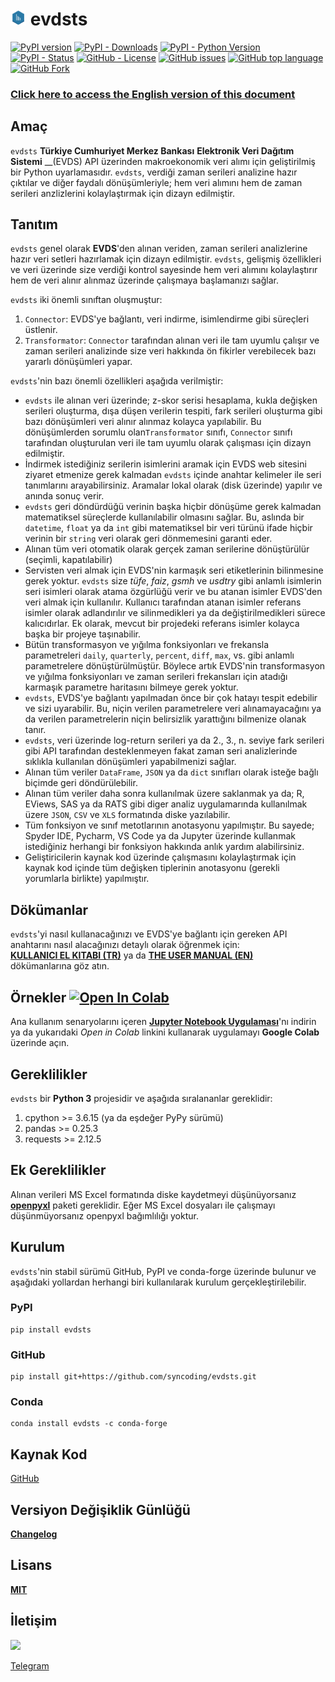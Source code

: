 # <img src="https://github.com/syncoding/evdsts/blob/master/docs/images/evdsts.png?raw=true" width="5%"/> evdsts

 [![PyPI version](https://badge.fury.io/py/evdsts.svg)](https://pypi.org/project/evdsts/)
 [![PyPI - Downloads](https://img.shields.io/pypi/dm/evdsts)](https://pypistats.org/packages/evdsts)
 [![PyPI - Python Version](https://img.shields.io/pypi/pyversions/evdsts)](https://pypi.org/project/evdsts/)
 [![PyPI - Status](https://img.shields.io/pypi/status/evdsts)](https://pypi.org/project/evdsts/)
 [![GitHub - License](https://img.shields.io/github/license/syncoding/evdsts)](https://github.com/syncoding/evdsts/blob/master/LICENSE.txt)
 [![GitHub issues](https://img.shields.io/github/issues-raw/syncoding/evdsts)](https://github.com/syncoding/evdsts/issues)
 [![GitHub top language](https://img.shields.io/github/languages/top/syncoding/evdsts)](https://github.com/syncoding/evdsts)
 [![GitHub Fork](https://img.shields.io/github/forks/syncoding/evdsts?style=social)](https://img.shields.io/github/forks/syncoding/evdsts?style=social)


### [__Click here to access the English version of this document__](/README_EN.md)
## __Amaç__

`evdsts` __Türkiye Cumhuriyet Merkez Bankası__ __Elektronik Veri Dağıtım Sistemi__ __(EVDS) API
üzerinden makroekonomik veri alımı için geliştirilmiş bir Python uyarlamasıdır. `evdsts`, verdiği
zaman serileri analizine hazır çıktılar ve diğer faydalı dönüşümleriyle; hem veri alımını hem de
zaman serileri anzlizlerini kolaylaştırmak için dizayn edilmiştir.

## __Tanıtım__

`evdsts` genel olarak __EVDS__'den alınan veriden, zaman serileri analizlerine hazır veri setleri
hazırlamak için dizayn edilmiştir. `evdsts`, gelişmiş özellikleri ve veri üzerinde size verdiği
kontrol sayesinde hem veri alımını kolaylaştırır hem de veri alınır alınmaz üzerinde çalışmaya
başlamanızı sağlar.

`evdsts` iki önemli sınıftan oluşmuştur:
1. `Connector`: EVDS'ye bağlantı, veri indirme, isimlendirme gibi süreçleri üstlenir.
2. `Transformator`: `Connector` tarafından alınan veri ile tam uyumlu çalışır ve zaman serileri
analizinde size veri hakkında ön fikirler verebilecek bazı yararlı dönüşümleri yapar.

`evdsts`'nin bazı önemli özellikleri aşağıda verilmiştir:

- `evdsts` ile alınan veri üzerinde; z-skor serisi hesaplama, kukla değişken serileri oluşturma,
dışa düşen verilerin tespiti, fark serileri oluşturma gibi bazı dönüşümleri veri alınır alınmaz
kolayca yapılabilir. Bu dönüşümlerden sorumlu olan`Transformator` sınıfı, `Connector` sınıfı
tarafından oluşturulan veri ile tam uyumlu olarak çalışması için dizayn edilmiştir.
- İndirmek istediğiniz serilerin isimlerini aramak için EVDS web sitesini ziyaret etmenize gerek
kalmadan `evdsts` içinde anahtar kelimeler ile seri tanımlarını arayabilirsiniz. Aramalar lokal
olarak (disk üzerinde) yapılır ve anında sonuç verir.
- `evdsts` geri döndürdüğü verinin başka hiçbir dönüşüme gerek kalmadan matematiksel süreçlerde
kullanılabilir olmasını sağlar. Bu, aslında bir `datetime`, `float` ya da `int` gibi  matematiksel
bir veri türünü ifade hiçbir verinin bir `string` veri olarak geri dönmemesini garanti eder.
- Alınan tüm veri otomatik olarak gerçek zaman serilerine dönüştürülür (seçimli, kapatılabilir)
- Servisten veri almak için EVDS'nin karmaşık seri etiketlerinin bilinmesine gerek yoktur. `evdsts`
size  _tüfe_, _faiz_, _gsmh_ ve _usdtry_ gibi anlamlı isimlerin seri isimleri olarak atama özgürlüğü
verir ve bu atanan isimler EVDS'den veri almak için kullanılır. Kullanıcı tarafından atanan isimler
referans isimler olarak adlandırılır ve silinmedikleri ya da değiştirilmedikleri sürece kalıcıdırlar.
Ek olarak, mevcut bir projedeki referans isimler kolayca başka bir projeye taşınabilir.
- Bütün transformasyon ve yığılma fonksiyonları ve frekansla parametreleri `daily`, `quarterly`,
`percent`, `diff`, `max`, vs. gibi anlamlı parametrelere dönüştürülmüştür. Böylece artık EVDS'nin
transformasyon ve yığılma fonksiyonları ve zaman serileri frekansları için atadığı karmaşık parametre
haritasını bilmeye gerek yoktur.
- `evdsts`, EVDS'ye bağlantı yapılmadan önce bir çok hatayı tespit edebilir ve sizi uyarabilir. Bu,
niçin verilen parametrelere veri alınamayacağını ya da verilen parametrelerin niçin belirsizlik
yarattığını bilmenize olanak tanır.
- `evdsts`, veri üzerinde log-return serileri ya da 2., 3., n. seviye fark serileri gibi API
tarafından desteklenmeyen fakat zaman seri analizlerinde sıklıkla kullanılan dönüşümleri yapabilmenizi
sağlar.
- Alınan tüm veriler `DataFrame`, `JSON` ya da `dict` sınıfları olarak isteğe bağlı biçimde geri
döndürülebilir.
- Alınan tüm veriler daha sonra kullanılmak üzere saklanmak ya da; R, EViews, SAS ya da RATS gibi
diger analiz uygulamarında kullanılmak üzere `JSON`, `CSV` ve `XLS` formatında diske yazılabilir.
- Tüm fonksiyon ve sınıf metotlarının anotasyonu yapılmıştır. Bu sayede;  Spyder IDE, Pycharm,
VS Code ya da Jupyter üzerinde kullanmak istediğiniz herhangi bir fonksiyon hakkında anlık yardım
alabilirsiniz.
- Geliştiricilerin kaynak kod üzerinde çalışmasını kolaylaştırmak için kaynak kod içinde tüm değişken
tiplerinin anotasyonu (gerekli yorumlarla birlikte) yapılmıştır.

## __Dökümanlar__

`evdsts`'yi nasıl kullanacağınızı ve EVDS'ye bağlantı için gereken API anahtarını nasıl alacağınızı
detaylı olarak öğrenmek için:  
[__KULLANICI EL KITABI (TR)__](https://github.com/syncoding/evdsts/blob/master/docs/manuals/manual_tr.md) ya da
[__THE USER MANUAL (EN)__](https://github.com/syncoding/evdsts/blob/master/docs/manuals/manual_en.md)  
dökümanlarına göz atın.

## __Örnekler__ [![Open In Colab](https://colab.research.google.com/assets/colab-badge.svg)](https://colab.research.google.com/github/syncoding/evdsts/blob/master/examples/ornekler.ipynb)

Ana kullanım senaryolarını içeren [__Jupyter Notebook Uygulaması__](https://github.com/syncoding/evdsts/blob/master/examples/)'nı indirin ya da yukarıdaki _Open in Colab_ linkini kullanarak uygulamayı __Google Colab__ üzerinde açın.


## __Gereklilikler__

`evdsts` bir __Python 3__ projesidir ve aşağıda sıralananlar gereklidir:

1. cpython >= 3.6.15 (ya da eşdeğer PyPy sürümü)
1. pandas >= 0.25.3
2. requests >= 2.12.5

## __Ek Gereklilikler__

Alınan verileri MS Excel formatında diske kaydetmeyi düşünüyorsanız [__openpyxl__](https://pypi.org/project/openpyxl/)
paketi gereklidir. Eğer MS Excel dosyaları ile çalışmayı düşünmüyorsanız openpyxl bağımlılığı yoktur.

## __Kurulum__

`evdsts`'nin stabil sürümü GitHub, PyPI ve conda-forge üzerinde bulunur ve aşağıdaki yollardan
herhangi biri kullanılarak kurulum gerçekleştirilebilir.

### __PyPI__

```
pip install evdsts
```

### __GitHub__

```
pip install git+https://github.com/syncoding/evdsts.git
```

### __Conda__

```
conda install evdsts -c conda-forge
```

## __Kaynak Kod__

[GitHub](https://github.com/syncoding/evdsts/evdsts)

## __Versiyon Değişiklik Günlüğü__
[__Changelog__](https://github.com/syncoding/evdsts/blob/master/CHANGELOG.md)

## __Lisans__

[__MIT__](https://github.com/syncoding/evdsts/blob/master/LICENSE.txt)

## __İletişim__

<a href="mailto:synertic@gmail.com?"><img src="https://img.shields.io/badge/gmail-%23DD0031.svg?&style=for-the-badge&logo=gmail&logoColor=white"/></a>

[Telegram](https://t.me/synertic)

